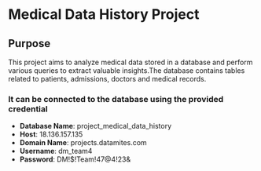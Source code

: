 # Medical Data History Project

## Purpose

This project aims to analyze medical data stored in a database and perform various queries to extract valuable insights.The database contains tables related to patients, admissions, doctors and medical records.

### It can be connected to the database using the provided credential

- **Database Name**: project_medical_data_history
- **Host**: 18.136.157.135
- **Domain Name**: projects.datamites.com
- **Username**: dm_team4
- **Password**: DM!$!Team!47@4!23&

   
